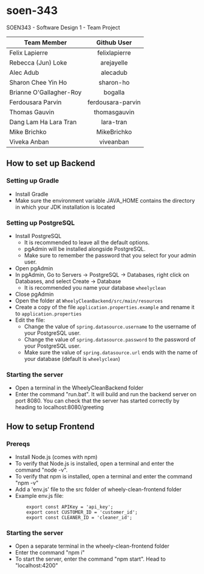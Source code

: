 # soen-343
SOEN343 - Software Design 1 - Team Project

| Team Member        | Github User           |
| ------------- |:-------------:|
| Felix Lapierre     | felixlapierre |
| Rebecca (Jun) Loke      | arejayelle      |
| Alec Adub | alecadub      |
| Sharon Chee Yin Ho | sharon-ho |
| Brianne O'Gallagher-Roy | bogalla |
| Ferdousara Parvin | ferdousara-parvin |
| Thomas Gauvin | thomasgauvin |
| Dang Lam Ha Lara Tran | lara-tran |
| Mike Brichko | MikeBrichko |
| Viveka Anban | viveanban |

## How to set up Backend
### Setting up Gradle
- Install Gradle
- Make sure the environment variable JAVA_HOME contains the directory in which your JDK installation is located
### Setting up PostgreSQL
- Install PostgreSQL
  - It is recommended to leave all the default options.
  - pgAdmin will be installed alongside PostgreSQL.
  - Make sure to remember the password that you select for your admin user.
- Open pgAdmin
- In pgAdmin, Go to Servers -> PostgreSQL -> Databases, right click on Databases, and select Create -> Database
  - It is recommended you name your database `wheelyclean`
- Close pgAdmin
- Open the folder at `WheelyCleanBackend/src/main/resources`
- Create a copy of the file `application.properties.example` and rename it to `application.properties`
- Edit the file:
  - Change the value of `spring.datasource.username` to the username of your PostgreSQL user.
  - Change the value of `spring.datasource.password` to the password of your PostgreSQL user.
  - Make sure the value of `spring.datasource.url` ends with the name of your database (default is `wheelyclean`)
### Starting the server
- Open a terminal in the WheelyCleanBackend folder
- Enter the command "run.bat". It will build and run the backend server on port 8080. You can check that the server has started correctly by heading to localhost:8080/greeting

## How to setup Frontend
### Prereqs
- Install Node.js (comes with npm)
- To verify that Node.js is installed, open a terminal and enter the command "node -v".
- To verify that npm is installed, open a terminal and enter the command "npm -v"
- Add a 'env.js' file to the src folder of wheely-clean-frontend folder
- Example env.js file:
    ``` 
        export const APIKey = 'api_key';
        export const CUSTOMER_ID = 'customer_id';
        export const CLEANER_ID = 'cleaner_id';
    ```
### Starting the server
- Open a separate terminal in the wheely-clean-frontend folder
- Enter the command "npm i"
- To start the server, enter the command "npm start". Head to "localhost:4200"

